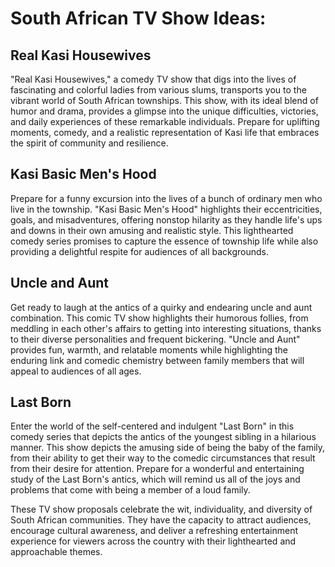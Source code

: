 # South African TV Show Ideas:

## Real Kasi Housewives

"Real Kasi Housewives," a comedy TV show that digs into the lives of fascinating and colorful ladies from various slums, transports you to the vibrant world of South African townships. This show, with its ideal blend of humor and drama, provides a glimpse into the unique difficulties, victories, and daily experiences of these remarkable individuals. Prepare for uplifting moments, comedy, and a realistic representation of Kasi life that embraces the spirit of community and resilience.

## Kasi Basic Men's Hood

Prepare for a funny excursion into the lives of a bunch of ordinary men who live in the township. "Kasi Basic Men's Hood" highlights their eccentricities, goals, and misadventures, offering nonstop hilarity as they handle life's ups and downs in their own amusing and realistic style. This lighthearted comedy series promises to capture the essence of township life while also providing a delightful respite for audiences of all backgrounds.

## Uncle and Aunt

Get ready to laugh at the antics of a quirky and endearing uncle and aunt combination. This comic TV show highlights their humorous follies, from meddling in each other's affairs to getting into interesting situations, thanks to their diverse personalities and frequent bickering. "Uncle and Aunt" provides fun, warmth, and relatable moments while highlighting the enduring link and comedic chemistry between family members that will appeal to audiences of all ages.

## Last Born

Enter the world of the self-centered and indulgent "Last Born" in this comedy series that depicts the antics of the youngest sibling in a hilarious manner. This show depicts the amusing side of being the baby of the family, from their ability to get their way to the comedic circumstances that result from their desire for attention. Prepare for a wonderful and entertaining study of the Last Born's antics, which will remind us all of the joys and problems that come with being a member of a loud family.

These TV show proposals celebrate the wit, individuality, and diversity of South African communities. They have the capacity to attract audiences, encourage cultural awareness, and deliver a refreshing entertainment experience for viewers across the country with their lighthearted and approachable themes.
